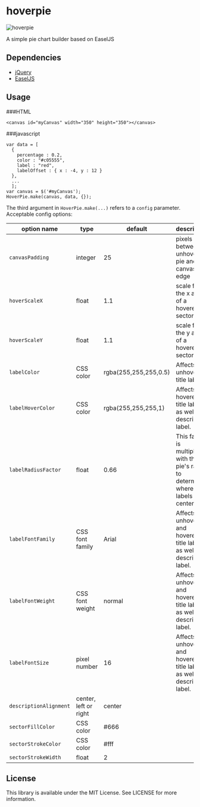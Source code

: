 hoverpie
========

![hoverpie](http://f.cl.ly/items/3I2v3V3R0K341t1q2p08/Screen%20Shot%202013-09-13%20at%205.21.23%20PM.png)

A simple pie chart builder based on EaselJS

Dependencies
--------

- [jQuery](http://jquery.com/)
- [EaselJS](http://www.createjs.com/#!/EaselJS)

Usage
--------

###HTML

    <canvas id="myCanvas" width="350" height="350"></canvas>

###javascript

    var data = [
      {
        percentage : 0.2,
        color : "#c05555",
        label : "red",
        labelOffset : { x : -4, y : 12 }
      },
      ...
      ];
    var canvas = $('#myCanvas');
    HoverPie.make(canvas, data, {});
    
The third argument in `HoverPie.make(...)` refers to a `config` parameter. Acceptable config options:

<table>
  <thead>
    <tr>
      <th>option name</th>
      <th>type</th>
      <th>default</th>
      <th>description</th>
    </tr>
  </thead>
  <tbody>
    <tr>
      <td><code>canvasPadding</code></td>
      <td>integer</td>
      <td>25</td>
      <td>pixels between unhovered pie and canvas edge</td>
    </tr>
    <tr>
      <td><code>hoverScaleX</code></td>
      <td>float</td>
      <td>1.1</td>
      <td>scale for the x axis of a hovered pie sector</td>
    </tr>
    <tr>
      <td><code>hoverScaleY</code></td>
      <td>float</td>
      <td>1.1</td>
      <td>scale for the y axis of a hovered pie sector</td>
    </tr>
    <tr>
      <td><code>labelColor</code></td>
      <td>CSS color</td>
      <td>rgba(255,255,255,0.5)</td>
      <td>Affects unhovered title label.</td>
    </tr>
    <tr>
      <td><code>labelHoverColor</code></td>
      <td>CSS color</td>
      <td>rgba(255,255,255,1)</td>
      <td>Affects hovered title label as well as description label.</td>
    <tr>
      <td><code>labelRadiusFactor</code></td>
      <td>float</td>
      <td>0.66</td>
      <td>This factor is multiplied with the pie's radius to determine where the labels are centered.</td>
    </tr>
    <tr>
      <td><code>labelFontFamily</code></td>
      <td>CSS font family</td>
      <td>Arial</td>
      <td>Affects unhovered and hovered title labels, as well as description label.</td>
    </tr>
    <tr>
      <td><code>labelFontWeight</code></td>
      <td>CSS font weight</td>
      <td>normal</td>
      <td>Affects unhovered and hovered title labels, as well as description label.</td>
    </tr>
    <tr>
      <td><code>labelFontSize</code></td>
      <td>pixel number</td>
      <td>16</td>
      <td>Affects unhovered and hovered title labels, as well as description label.</td>
    </tr>
    <tr>
      <td><code>descriptionAlignment</code></td>
      <td>center, left or right</td>
      <td>center</td>
      <td></td>
    </tr>
    <tr>
      <td><code>sectorFillColor</code></td>
      <td>CSS color</td>
      <td>#666</td>
      <td></td>
    </tr>
    <tr>
      <td><code>sectorStrokeColor</code></td>
      <td>CSS color</td>
      <td>#fff</td>
      <td></td>
    </tr>
    <tr>
      <td><code>sectorStrokeWidth</code></td>
      <td>float</td>
      <td>2</td>
      <td></td>
    </tr>
  </tbody>
</table>

License
-------

This library is available under the MIT License. See LICENSE for more information.